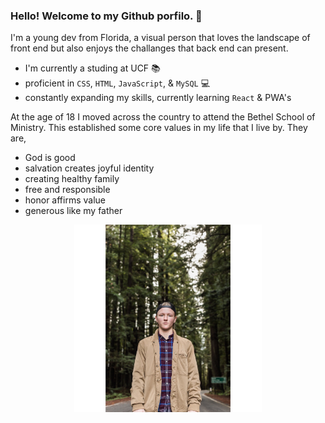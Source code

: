 ### Hello! Welcome to my Github porfilo. 👋

<!--  This is a top secret incrypted message  🤫 -->

I'm a young dev from Florida, a visual person that loves the landscape of front end but also enjoys the challanges that back end can present. 
- I'm currently a studing at UCF 📚
- proficient in `CSS`, `HTML`, `JavaScript`, & `MySQL` 💻
- constantly expanding my skills, currently learning `React` & PWA's

At the age of 18 I moved across the country to attend the Bethel School of Ministry. This established some core values in my life that I live by. They are, 
- God is good 
- salvation creates joyful identity 
- creating healthy family 
- free and responsible 
- honor affirms value 
- generous like my father


<div style=" width:300px; height:100px; display: block; margin-left: auto; margin-right: auto;">

![Tyler Morgan](assets/tyler-1.img.JPG)
</div>